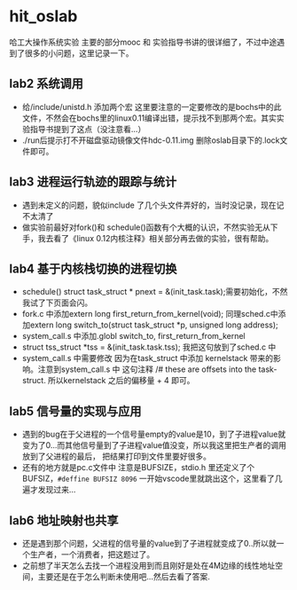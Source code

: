 # hit_oslab
哈工大操作系统实验 
主要的部分mooc 和 实验指导书讲的很详细了，不过中途遇到了很多的小问题，这里记录一下。

## lab2 系统调用
- 给/include/unistd.h 添加两个宏
这里要注意的一定要修改的是bochs中的此文件，不然会在bochs里的linux0.11编译出错，提示找不到那两个宏。其实实验指导书提到了这点（没注意看...）
- ./run后提示打不开磁盘驱动镜像文件hdc-0.11.img
删除oslab目录下的.lock文件即可。

## lab3 进程运行轨迹的跟踪与统计
- 遇到未定义的问题，貌似include 了几个头文件弄好的，当时没记录，现在记不太清了
- 做实验前最好对fork()和 schedule()函数有个大概的认识，不然实验无从下手，我去看了《linux 0.12内核注释》相关部分再去做的实验，很有帮助。

## lab4 基于内核栈切换的进程切换
- schedule() struct task_struct * pnext = &(init_task.task);需要初始化，不然我试了下页面会闪。
- fork.c 中添加extern long first_return_from_kernel(void); 同理sched.c中添加extern long switch_to(struct task_struct *p, unsigned long address);
- system_call.s 中添加.globl switch_to, first_return_from_kernel
- struct tss_struct *tss = &(init_task.task.tss); 我把这句放到了sched.c 中
- system_call.s 中需要修改 因为在task_struct 中添加 kernelstack 带来的影响。注意到system_call.s 中 这句注释
/# these are offsets into the task-struct. 所以kernelstack 之后的偏移量 + 4 即可。


## lab5 信号量的实现与应用
- 遇到的bug在于父进程的一个信号量empty的value是10，到了子进程value就变为了0...而其他信号量到了子进程value值没变，所以我这里把生产者的调用放到了父进程的最后，
把结果打印到文件里要好很多。
- 还有的地方就是pc.c文件中 注意是BUFSIZE，stdio.h 里还定义了个BUFSIZ，``#deffine BUFSIZ 8096``
一开始vscode里就跳出这个，这里看了几遍才发现过来...

## lab6 地址映射也共享
- 还是遇到那个问题，父进程的信号量的value到了子进程就变成了0..所以就一个生产者，一个消费者，把这题过了。
- 之前想了半天怎么去找一个进程没用到而且刚好是处在4M边缘的线性地址空间，主要还是在于怎么判断未使用吧...然后去看了答案.
